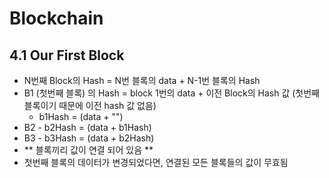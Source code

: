 # Blockchain

## 4.1 Our First Block
- N번째 Block의 Hash = N번 블록의 data + N-1번 블록의 Hash
- B1 (첫번째 블록) 의 Hash = block 1번의 data + 이전 Block의 Hash 값 (첫번째 블록이기 때문에 이전 hash 값 없음)
  - b1Hash = (data + "")
- B2 - b2Hash = (data + b1Hash)
- B3 - b3Hash = (data + b2Hash)
- ** 블록끼리 값이 연결 되어 있음 **
- 첫번째 블록의 데이터가 변경되었다면, 연결된 모든 블록들의 값이 무효됨
